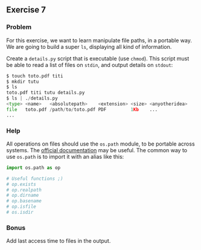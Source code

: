 ## Exercise 7

### Problem

For this exercise, we want to learn manipulate file paths, in a portable way.
We are going to build a super `ls`, displaying all kind of information.

Create a `details.py` script that is executable (use `chmod`). This script
must be able to read a list of files on `stdin`, and output details on `stdout`:
```python
$ touch toto.pdf titi
$ mkdir tutu
$ ls
toto.pdf titi tutu details.py
$ ls | ./details.py
<type> <name>   <absolutepath>    <extension> <size> <anyotheridea>
file   toto.pdf /path/to/toto.pdf PDF         1Kb    ...
...
```

### Help

All operations on files should use the `os.path` module, to be portable across systems.
The [official documentation](https://docs.python.org/2/library/os.path.html) may be useful.
The common way to use `os.path` is to import it with an alias like this:
```python
import os.path as op

# Useful functions ;)
# op.exists
# op.realpath
# op.dirname
# op.basename
# op.isfile
# os.isdir
```

### Bonus

Add last access time to files in the output.

